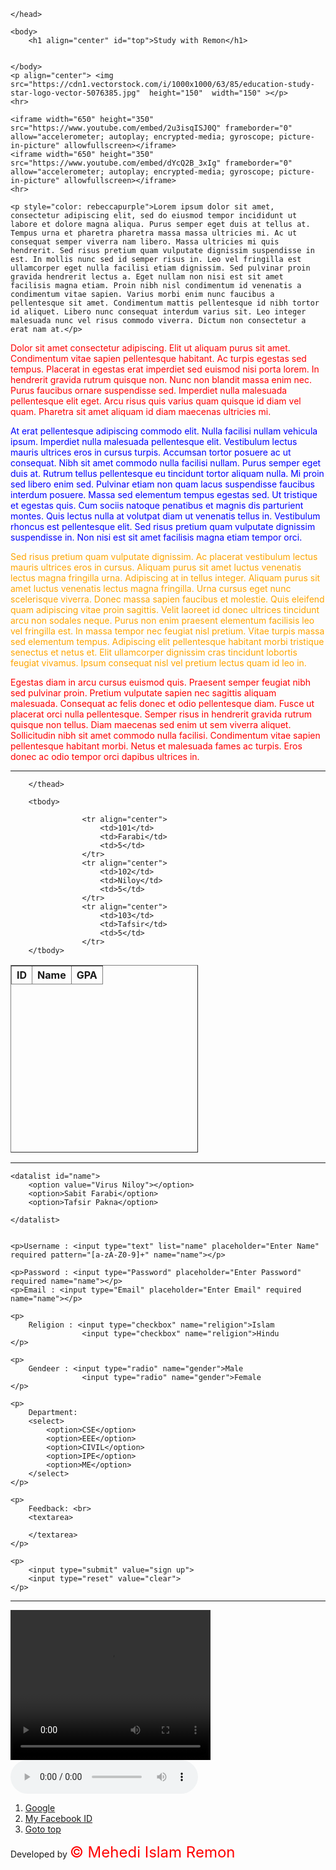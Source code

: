 <html>
	<head>
		<title>Remon's Website</title>
		
	</head>

	<body>
		<h1 align="center" id="top">Study with Remon</h1>


	</body>
	<p align="center"> <img  src="https://cdn1.vectorstock.com/i/1000x1000/63/85/education-study-star-logo-vector-5076385.jpg"  height="150"  width="150" ></p>
	<hr>

	<iframe width="650" height="350" src="https://www.youtube.com/embed/2u3isqISJ0Q" frameborder="0" allow="accelerometer; autoplay; encrypted-media; gyroscope; picture-in-picture" allowfullscreen></iframe>
	<iframe width="650" height="350" src="https://www.youtube.com/embed/dYcQ2B_3xIg" frameborder="0" allow="accelerometer; autoplay; encrypted-media; gyroscope; picture-in-picture" allowfullscreen></iframe>
	<hr>

	<p style="color: rebeccapurple">Lorem ipsum dolor sit amet, consectetur adipiscing elit, sed do eiusmod tempor incididunt ut labore et dolore magna aliqua. Purus semper eget duis at tellus at. Tempus urna et pharetra pharetra massa massa ultricies mi. Ac ut consequat semper viverra nam libero. Massa ultricies mi quis hendrerit. Sed risus pretium quam vulputate dignissim suspendisse in est. In mollis nunc sed id semper risus in. Leo vel fringilla est ullamcorper eget nulla facilisi etiam dignissim. Sed pulvinar proin gravida hendrerit lectus a. Eget nullam non nisi est sit amet facilisis magna etiam. Proin nibh nisl condimentum id venenatis a condimentum vitae sapien. Varius morbi enim nunc faucibus a pellentesque sit amet. Condimentum mattis pellentesque id nibh tortor id aliquet. Libero nunc consequat interdum varius sit. Leo integer malesuada nunc vel risus commodo viverra. Dictum non consectetur a erat nam at.</p>

<p style="color: red">Dolor sit amet consectetur adipiscing. Elit ut aliquam purus sit amet. Condimentum vitae sapien pellentesque habitant. Ac turpis egestas sed tempus. Placerat in egestas erat imperdiet sed euismod nisi porta lorem. In hendrerit gravida rutrum quisque non. Nunc non blandit massa enim nec. Purus faucibus ornare suspendisse sed. Imperdiet nulla malesuada pellentesque elit eget. Arcu risus quis varius quam quisque id diam vel quam. Pharetra sit amet aliquam id diam maecenas ultricies mi.</p>

<p style="color: blue">At erat pellentesque adipiscing commodo elit. Nulla facilisi nullam vehicula ipsum. Imperdiet nulla malesuada pellentesque elit. Vestibulum lectus mauris ultrices eros in cursus turpis. Accumsan tortor posuere ac ut consequat. Nibh sit amet commodo nulla facilisi nullam. Purus semper eget duis at. Rutrum tellus pellentesque eu tincidunt tortor aliquam nulla. Mi proin sed libero enim sed. Pulvinar etiam non quam lacus suspendisse faucibus interdum posuere. Massa sed elementum tempus egestas sed. Ut tristique et egestas quis. Cum sociis natoque penatibus et magnis dis parturient montes. Quis lectus nulla at volutpat diam ut venenatis tellus in. Vestibulum rhoncus est pellentesque elit. Sed risus pretium quam vulputate dignissim suspendisse in. Non nisi est sit amet facilisis magna etiam tempor orci.</p>

<p style="color: orange">Sed risus pretium quam vulputate dignissim. Ac placerat vestibulum lectus mauris ultrices eros in cursus. Aliquam purus sit amet luctus venenatis lectus magna fringilla urna. Adipiscing at in tellus integer. Aliquam purus sit amet luctus venenatis lectus magna fringilla. Urna cursus eget nunc scelerisque viverra. Donec massa sapien faucibus et molestie. Quis eleifend quam adipiscing vitae proin sagittis. Velit laoreet id donec ultrices tincidunt arcu non sodales neque. Purus non enim praesent elementum facilisis leo vel fringilla est. In massa tempor nec feugiat nisl pretium. Vitae turpis massa sed elementum tempus. Adipiscing elit pellentesque habitant morbi tristique senectus et netus et. Elit ullamcorper dignissim cras tincidunt lobortis feugiat vivamus. Ipsum consequat nisl vel pretium lectus quam id leo in.</p>

<p style="color: red">Egestas diam in arcu cursus euismod quis. Praesent semper feugiat nibh sed pulvinar proin. Pretium vulputate sapien nec sagittis aliquam malesuada. Consequat ac felis donec et odio pellentesque diam. Fusce ut placerat orci nulla pellentesque. Semper risus in hendrerit gravida rutrum quisque non tellus. Diam maecenas sed enim ut sem viverra aliquet. Sollicitudin nibh sit amet commodo nulla facilisi. Condimentum vitae sapien pellentesque habitant morbi. Netus et malesuada fames ac turpis. Eros donec ac odio tempor orci dapibus ultrices in.</p>
<hr>

<table border="1" style="height: 300px; width: 300px;">
		<thead>
			<tr align="center">
				<th>ID</th>
				<th>Name</th>
				<th>GPA</th>
			</tr>
			
		</thead>

		<tbody>
		
					<tr align="center">
						<td>101</td>
						<td>Farabi</td>
						<td>5</td>
					</tr>
					<tr align="center">
						<td>102</td>
						<td>Niloy</td>
						<td>5</td>
					</tr>
					<tr align="center">
						<td>103</td>
						<td>Tafsir</td>
						<td>5</td>
					</tr>
		</tbody>

</table>
<hr>

<form>

	<datalist id="name">
		<option value="Virus Niloy"></option>
		<option>Sabit Farabi</option>
		<option>Tafsir Pakna</option>

	</datalist>


	<p>Username : <input type="text" list="name" placeholder="Enter Name" required pattern="[a-zA-Z0-9]+" name="name"></p>

	<p>Password : <input type="Password" placeholder="Enter Password" required name="name"></p>
	<p>Email : <input type="Email" placeholder="Enter Email" required name="name"></p>

	<p>
		Religion : <input type="checkbox" name="religion">Islam
					<input type="checkbox" name="religion">Hindu
	</p>

	<p>
		Gendeer : <input type="radio" name="gender">Male
					<input type="radio" name="gender">Female
	</p>

	<p>
		Department:
		<select>
			<option>CSE</option>
			<option>EEE</option>
			<option>CIVIL</option>
			<option>IPE</option>
			<option>ME</option>
		</select>
	</p>

	<p>
		Feedback: <br>
		<textarea>
			
		</textarea>
	</p>

	<p>
		<input type="submit" value="sign up">
		<input type="reset" value="clear">
	</p>

</form>

<hr>

<p>
	<video width="320" height="240" controls>
		<source src="video.mp4" type="video/mp4">
	</video>
	<audio controls>
		<source src="audio.mp3" type="audio/mp3">
	</audio>

</p>

<ol>
	<li><a href="https://www.google.com/" target="blank">Google</a></li>
	<li> <a href="https://www.facebook.com/mehediislam.remon/" target="blank">My Facebook ID</a></li>
	<li> <a href="" id="#top">Goto top</a></li>

</ol>

<p> Developed by <font color="red" size="5"> &copy; Mehedi Islam Remon </font></p>
